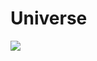 # Universe

![](https://user-images.githubusercontent.com/45314646/77236966-97aa9880-6bd4-11ea-9f5d-b98b5606d0c4.png)
